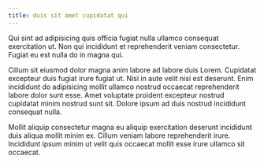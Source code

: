 ```yaml
---
title: duis sit amet cupidatat qui
---
```


Qui sint ad adipisicing quis officia fugiat nulla ullamco consequat exercitation ut. Non qui incididunt et reprehenderit veniam consectetur. Fugiat eu est nulla do in magna qui.

Cillum sit eiusmod dolor magna anim labore ad labore duis Lorem. Cupidatat excepteur duis fugiat irure fugiat ut. Nisi in aute velit nisi est deserunt. Enim incididunt do adipisicing mollit ullamco nostrud occaecat reprehenderit labore dolor sunt esse. Amet voluptate proident excepteur nostrud cupidatat minim nostrud sunt sit. Dolore ipsum ad duis nostrud incididunt consequat nulla.

Mollit aliquip consectetur magna eu aliquip exercitation deserunt incididunt duis aliqua mollit minim ex. Cillum veniam labore reprehenderit irure. Incididunt ipsum minim ut velit quis occaecat mollit esse irure ullamco sit occaecat.